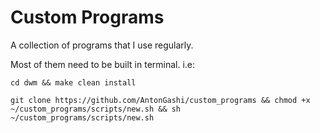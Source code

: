 # Custom Programs

A collection of programs that I use regularly.

Most of them need to be built in terminal. i.e:

    cd dwm && make clean install

    git clone https://github.com/AntonGashi/custom_programs && chmod +x ~/custom_programs/scripts/new.sh && sh ~/custom_programs/scripts/new.sh
